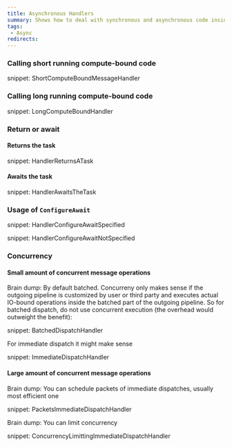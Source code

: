```yaml
---
title: Asynchronous Handlers
summary: Shows how to deal with synchronous and asynchronous code inside asynchronous handlers
tags:
 - Async
redirects:
---
```


### Calling short running compute-bound code

snippet: ShortComputeBoundMessageHandler

### Calling long running compute-bound code

snippet: LongComputeBoundHandler

### Return or await

#### Returns the task

snippet: HandlerReturnsATask

#### Awaits the task

snippet: HandlerAwaitsTheTask

### Usage of `ConfigureAwait`

snippet: HandlerConfigureAwaitSpecified

snippet: HandlerConfigureAwaitNotSpecified

### Concurrency

#### Small amount of concurrent message operations

Brain dump:
By default batched. Concurreny only makes sense if the outgoing pipeline is customized by user or third party and executes actual IO-bound operations inside the batched part of the outgoing pipeline. So for batched dispatch, do not use concurrent execution (the overhead would outweight the benefit):

snippet: BatchedDispatchHandler

For immediate dispatch it might make sense

snippet: ImmediateDispatchHandler

#### Large amount of concurrent message operations

Brain dump: You can schedule packets of immediate dispatches, usually most efficient one

snippet: PacketsImmediateDispatchHandler

Brain dump: You can limit concurrency

snippet: ConcurrencyLimittingImmediateDispatchHandler
